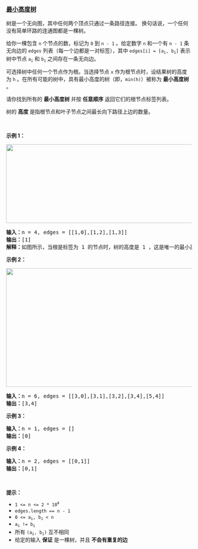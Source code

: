 ### [最小高度树](https://leetcode-cn.com/problems/minimum-height-trees)

<p>树是一个无向图，其中任何两个顶点只通过一条路径连接。 换句话说，一个任何没有简单环路的连通图都是一棵树。</p>

<p>给你一棵包含 <code>n</code> 个节点的数，标记为 <code>0</code> 到 <code>n - 1</code> 。给定数字 <code>n</code> 和一个有 <code>n - 1</code> 条无向边的 <code>edges</code> 列表（每一个边都是一对标签），其中 <code>edges[i] = [a<sub>i</sub>, b<sub>i</sub>]</code> 表示树中节点 <code>a<sub>i</sub></code> 和 <code>b<sub>i</sub></code> 之间存在一条无向边。</p>

<p>可选择树中任何一个节点作为根。当选择节点 <code>x</code> 作为根节点时，设结果树的高度为 <code>h</code> 。在所有可能的树中，具有最小高度的树（即，<code>min(h)</code>）被称为 <strong>最小高度树</strong> 。</p>

<p>请你找到所有的 <strong>最小高度树</strong> 并按 <strong>任意顺序</strong> 返回它们的根节点标签列表。</p>
树的 <strong>高度</strong> 是指根节点和叶子节点之间最长向下路径上边的数量。

<p> </p>

<p><strong>示例 1：</strong></p>
<img alt="" src="https://assets.leetcode.com/uploads/2020/09/01/e1.jpg" style="width: 800px; height: 213px;" />
<pre>
<strong>输入：</strong>n = 4, edges = [[1,0],[1,2],[1,3]]
<strong>输出：</strong>[1]
<strong>解释：</strong>如图所示，当根是标签为 1 的节点时，树的高度是 1 ，这是唯一的最小高度树。</pre>

<p><strong>示例 2：</strong></p>
<img alt="" src="https://assets.leetcode.com/uploads/2020/09/01/e2.jpg" style="width: 800px; height: 321px;" />
<pre>
<strong>输入：</strong>n = 6, edges = [[3,0],[3,1],[3,2],[3,4],[5,4]]
<strong>输出：</strong>[3,4]
</pre>

<p><strong>示例 3：</strong></p>

<pre>
<strong>输入：</strong>n = 1, edges = []
<strong>输出：</strong>[0]
</pre>

<p><strong>示例 4：</strong></p>

<pre>
<strong>输入：</strong>n = 2, edges = [[0,1]]
<strong>输出：</strong>[0,1]
</pre>

<p> </p>

<ul>
</ul>

<p><strong>提示：</strong></p>

<ul>
	<li><code>1 <= n <= 2 * 10<sup>4</sup></code></li>
	<li><code>edges.length == n - 1</code></li>
	<li><code>0 <= a<sub>i</sub>, b<sub>i</sub> < n</code></li>
	<li><code>a<sub>i</sub> != b<sub>i</sub></code></li>
	<li>所有 <code>(a<sub>i</sub>, b<sub>i</sub>)</code> 互不相同</li>
	<li>给定的输入 <strong>保证</strong> 是一棵树，并且 <strong>不会有重复的边</strong></li>
</ul>
